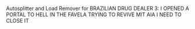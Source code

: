 
Autosplitter and Load Remover for BRAZILIAN DRUG DEALER 3: I OPENED A PORTAL TO HELL IN THE FAVELA TRYING TO REVIVE MIT AIA I NEED TO CLOSE IT
